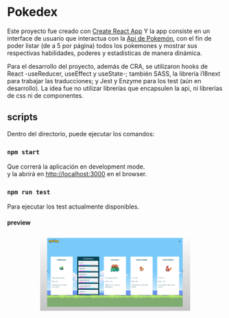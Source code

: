 # Pokedex

Este proyecto fue creado con [Create React App](https://github.com/facebook/create-react-app)
Y la app consiste en un interface de usuario que interactua con la [Api de Pokemón](https://pokeapi.co/), con el fin de poder listar (de a 5 por página) todos los pokemones y mostrar sus respectivas habilidades, poderes y estadísticas de manera dinámica.

Para el desarrollo del proyecto, además de CRA, se utilizaron hooks de React -useReducer, useEffect y useState-; también SASS, la librería i18next para trabajar las traducciones; y Jest y Enzyme para los test (aún en desarrollo). La idea fue no utilizar librerías que encapsulen la api, ni librerías de css ni de componentes.

## scripts

Dentro del directorio, puede ejecutar los comandos:

### `npm start`

Que correrá la aplicación en development mode.\
y la abrirá en [http://localhost:3000](http://localhost:3000) en el browser.

### `npm run test`

Para ejecutar los test actualmente disponibles.

#### preview

<p align="center">
  <img src="./public/screenshot.png" width="350" alt="screenshot">
</p>
